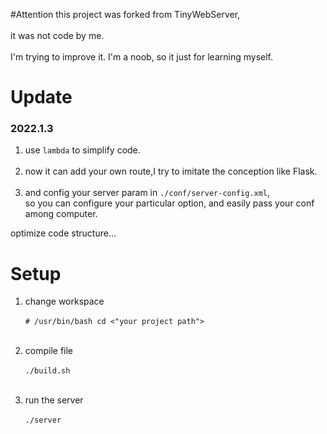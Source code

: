 #Attention
this project was forked from TinyWebServer,<br/></br>
it was not code by me.<br/></br> I'm trying to improve it.
I'm a noob, so it just for learning myself.

# Update
### 2022.1.3
1. use `lambda` to simplify code.<br/></br>
2. now it can add your own route,I try to imitate the conception like Flask.<br/></br>
3. and config your server param in `./conf/server-config.xml`,<br/>
so you can configure your particular option, and easily pass your conf among computer.



optimize code structure...


# Setup
1. change workspace<br/></br>
`# /usr/bin/bash
cd <"your project path">`<br/></br>

2. compile file<br/></br>
`./build.sh`<br/></br>

3. run the server<br/></br>
`./server`